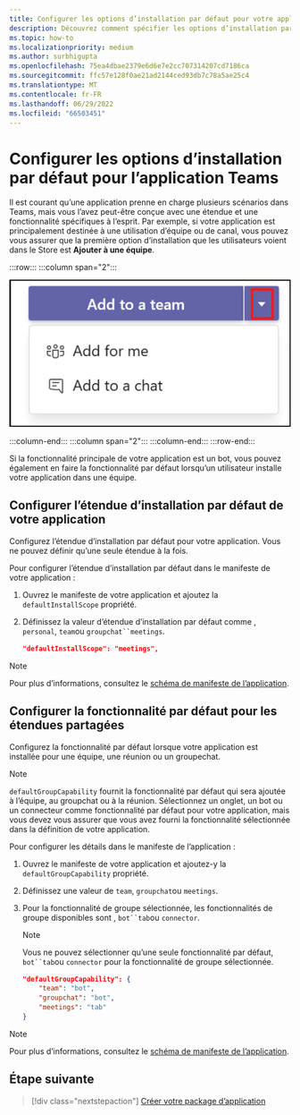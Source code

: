 ```yaml
---
title: Configurer les options d’installation par défaut pour votre application
description: Découvrez comment spécifier les options d’installation par défaut et la fonctionnalité par défaut de votre application Teams pour les étendues partagées.
ms.topic: how-to
ms.localizationpriority: medium
ms.author: surbhigupta
ms.openlocfilehash: 75ea4dbae2379e6d6e7e2cc707314207cd7186ca
ms.sourcegitcommit: ffc57e128f0ae21ad2144ced93db7c78a5ae25c4
ms.translationtype: MT
ms.contentlocale: fr-FR
ms.lasthandoff: 06/29/2022
ms.locfileid: "66503451"
---
```

# <a name="configure-default-install-options-for-teams-app"></a>Configurer les options d’installation par défaut pour l’application Teams

Il est courant qu’une application prenne en charge plusieurs scénarios dans Teams, mais vous l’avez peut-être conçue avec une étendue et une fonctionnalité spécifiques à l’esprit. Par exemple, si votre application est principalement destinée à une utilisation d’équipe ou de canal, vous pouvez vous assurer que la première option d’installation que les utilisateurs voient dans le Store est **Ajouter à une équipe**.

:::row:::
   :::column span="2":::

![Exemple d’ajout d’une liste déroulante d’applications](../../assets/images/compose-extensions/addanapp.png)

   :::column-end:::
   :::column span="2":::
   :::column-end:::
:::row-end:::

Si la fonctionnalité principale de votre application est un bot, vous pouvez également en faire la fonctionnalité par défaut lorsqu’un utilisateur installe votre application dans une équipe.

## <a name="configure-your-apps-default-install-scope"></a>Configurer l’étendue d’installation par défaut de votre application

Configurez l’étendue d’installation par défaut pour votre application. Vous ne pouvez définir qu’une seule étendue à la fois.

Pour configurer l’étendue d’installation par défaut dans le manifeste de votre application :

1. Ouvrez le manifeste de votre application et ajoutez la `defaultInstallScope` propriété.
2. Définissez la valeur d’étendue d’installation par défaut comme , `personal`, `team`ou `groupchat``meetings`.

    ```json
    "defaultInstallScope": "meetings",
    ```

> [!NOTE]
> Pour plus d’informations, consultez le [schéma de manifeste de l’application](~/resources/schema/manifest-schema.md).

## <a name="configure-the-default-capability-for-shared-scopes"></a>Configurer la fonctionnalité par défaut pour les étendues partagées

Configurez la fonctionnalité par défaut lorsque votre application est installée pour une équipe, une réunion ou un groupechat.

> [!NOTE]
> `defaultGroupCapability` fournit la fonctionnalité par défaut qui sera ajoutée à l’équipe, au groupchat ou à la réunion. Sélectionnez un onglet, un bot ou un connecteur comme fonctionnalité par défaut pour votre application, mais vous devez vous assurer que vous avez fourni la fonctionnalité sélectionnée dans la définition de votre application.

Pour configurer les détails dans le manifeste de l’application :

1. Ouvrez le manifeste de votre application et ajoutez-y la `defaultGroupCapability` propriété.
2. Définissez une valeur de `team`, `groupchat`ou `meetings`.
3. Pour la fonctionnalité de groupe sélectionnée, les fonctionnalités de groupe disponibles sont , `bot``tab`ou `connector`.

    > [!NOTE]
    > Vous ne pouvez sélectionner qu’une seule fonctionnalité par défaut, `bot``tab`ou `connector` pour la fonctionnalité de groupe sélectionnée.

    ```json
    "defaultGroupCapability": {
        "team": "bot",
        "groupchat": "bot",
        "meetings": "tab"
    }
    ```

> [!NOTE]
> Pour plus d’informations, consultez le [schéma de manifeste de l’application](~/resources/schema/manifest-schema.md).

## <a name="next-step"></a>Étape suivante

> [!div class="nextstepaction"]
> [Créer votre package d’application](~/concepts/build-and-test/apps-package.md)
